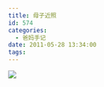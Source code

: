 ```yaml
---
title: 母子近照
id: 574
categories:
  - 爸妈手记
date: 2011-05-28 13:34:00
tags:
---
```


![](http://www.candreams.com/images/2011/08/muzijinzhao.jpg)
<div style="position: absolute; display: none; z-index: 9999;" id="livemargins_control">![](chrome://livemargins/skin/monitor-background-horizontal.png)	![](chrome://livemargins/skin/monitor-background-vertical.png)	![](chrome://livemargins/skin/monitor-play-button.png)</div>